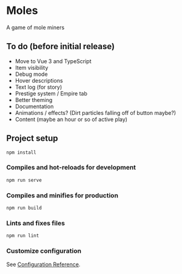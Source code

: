 # Moles

A game of mole miners

## To do (before initial release)

- Move to Vue 3 and TypeScript
- Item visibility
- Debug mode
- Hover descriptions
- Text log (for story)
- Prestige system / Empire tab
- Better theming
- Documentation
- Animations / effects? (Dirt particles falling off of button maybe?)
- Content (maybe an hour or so of active play)

## Project setup

```
npm install
```

### Compiles and hot-reloads for development

```
npm run serve
```

### Compiles and minifies for production

```
npm run build
```

### Lints and fixes files

```
npm run lint
```

### Customize configuration

See [Configuration Reference](https://cli.vuejs.org/config/).
